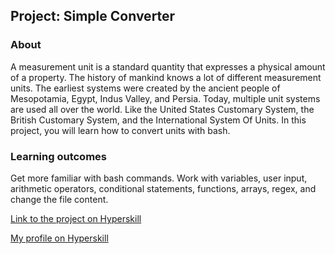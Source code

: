 ## Project: Simple Converter


### About
A measurement unit is a standard quantity that expresses a physical amount of a property. The history of mankind knows a lot of different measurement units. The earliest systems were created by the ancient people of Mesopotamia, Egypt, Indus Valley, and Persia. Today, multiple unit systems are used all over the world. Like the United States Customary System, the British Customary System, and the International System Of Units. In this project, you will learn how to convert units with bash.
### Learning outcomes
Get more familiar with bash commands. Work with variables, user input, arithmetic operators, conditional statements, functions, arrays, regex, and change the file content.

[Link to the project on Hyperskill](https://hyperskill.org/projects/256)

[My profile on Hyperskill](https://hyperskill.org/profile/43632084)